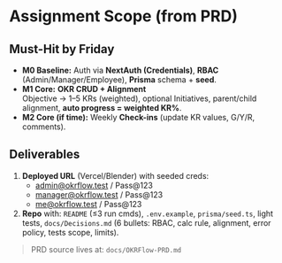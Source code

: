 # Assignment Scope (from PRD)

## Must-Hit by Friday
- **M0 Baseline:** Auth via **NextAuth (Credentials)**, **RBAC** (Admin/Manager/Employee), **Prisma** schema + **seed**.
- **M1 Core:** **OKR CRUD + Alignment**  
  Objective → 1–5 KRs (weighted), optional Initiatives, parent/child alignment, **auto progress = weighted KR%**.
- **M2 Core (if time):** Weekly **Check-ins** (update KR values, G/Y/R, comments).

## Deliverables
1) **Deployed URL** (Vercel/Blender) with seeded creds:  
   - admin@okrflow.test / Pass@123  
   - manager@okrflow.test / Pass@123  
   - me@okrflow.test / Pass@123
2) **Repo** with: `README` (≤3 run cmds), `.env.example`, `prisma/seed.ts`, light tests, `docs/Decisions.md` (6 bullets: RBAC, calc rule, alignment, error policy, tests scope, limits).

> PRD source lives at: `docs/OKRFlow-PRD.md`